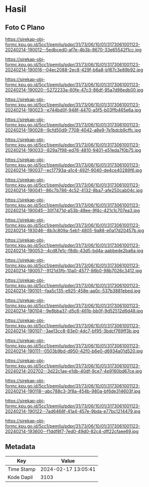 # Hasil

## Foto C Plano

https://sirekap-obj-formc.kpu.go.id/5cc1/pemilu/pdpr/31/73/06/10/01/3173061001123-20240214-190012--5edbced0-af7e-4b3b-8670-33e65542f1cc.jpg

https://sirekap-obj-formc.kpu.go.id/5cc1/pemilu/pdpr/31/73/06/10/01/3173061001123-20240214-190016--04ec2088-2ec8-429f-b6a8-b167c3e89b92.jpg

https://sirekap-obj-formc.kpu.go.id/5cc1/pemilu/pdpr/31/73/06/10/01/3173061001123-20240214-190020--5272233a-60fe-47c3-86df-95a7d96edb00.jpg

https://sirekap-obj-formc.kpu.go.id/5cc1/pemilu/pdpr/31/73/06/10/01/3173061001123-20240214-190023--e744bd0f-948f-4470-a5f5-b03ffb465e6a.jpg

https://sirekap-obj-formc.kpu.go.id/5cc1/pemilu/pdpr/31/73/06/10/01/3173061001123-20240214-190028--9cfd50d9-7708-4042-a8e9-7e1bdcb9cffc.jpg

https://sirekap-obj-formc.kpu.go.id/5cc1/pemilu/pdpr/31/73/06/10/01/3173061001123-20240214-190033--829a7f98-ed76-4810-9401-e51eda7f0b75.jpg

https://sirekap-obj-formc.kpu.go.id/5cc1/pemilu/pdpr/31/73/06/10/01/3173061001123-20240214-190037--ec17793a-a1c4-492f-9040-de4ce40289f6.jpg

https://sirekap-obj-formc.kpu.go.id/5cc1/pemilu/pdpr/31/73/06/10/01/3173061001123-20240214-190041--86c7b786-4c52-4132-8ba7-afe250cab04c.jpg

https://sirekap-obj-formc.kpu.go.id/5cc1/pemilu/pdpr/31/73/06/10/01/3173061001123-20240214-190045--30f7471d-a53b-48ee-9f4c-421c1c707ea3.jpg

https://sirekap-obj-formc.kpu.go.id/5cc1/pemilu/pdpr/31/73/06/10/01/3173061001123-20240214-193046--8b3c809a-5eb1-4805-9a88-e0a17d20457b.jpg

https://sirekap-obj-formc.kpu.go.id/5cc1/pemilu/pdpr/31/73/06/10/01/3173061001123-20240214-190053--4cd87e1c-f8db-43d5-bd4a-aabbede2ba6a.jpg

https://sirekap-obj-formc.kpu.go.id/5cc1/pemilu/pdpr/31/73/06/10/01/3173061001123-20240214-190057--9121d3fb-10a0-4577-86b0-98b7026c3412.jpg

https://sirekap-obj-formc.kpu.go.id/5cc1/pemilu/pdpr/31/73/06/10/01/3173061001123-20240214-190101--faa5c135-e925-458e-aa0c-537b3881ebed.jpg

https://sirekap-obj-formc.kpu.go.id/5cc1/pemilu/pdpr/31/73/06/10/01/3173061001123-20240214-190104--9e8bba37-d5c6-461b-bb0f-9d52512d6d48.jpg

https://sirekap-obj-formc.kpu.go.id/5cc1/pemilu/pdpr/31/73/06/10/01/3173061001123-20240214-190107--3ae13cc8-83e0-4dc7-bf95-3bdcf769ff3b.jpg

https://sirekap-obj-formc.kpu.go.id/5cc1/pemilu/pdpr/31/73/06/10/01/3173061001123-20240214-190111--0503b9bd-d950-42f0-b6e0-d6934a01d520.jpg

https://sirekap-obj-formc.kpu.go.id/5cc1/pemilu/pdpr/31/73/06/10/01/3173061001123-20240214-202702--3d22c1ae-e1db-40df-9ce7-4e9160bd67ce.jpg

https://sirekap-obj-formc.kpu.go.id/5cc1/pemilu/pdpr/31/73/06/10/01/3173061001123-20240214-190118--abc788c3-3f8a-454b-980a-bf6de314603f.jpg

https://sirekap-obj-formc.kpu.go.id/5cc1/pemilu/pdpr/31/73/06/10/01/3173061001123-20240214-190122--7ad6468f-41a4-457e-9bda-e77bc1214479.jpg

https://sirekap-obj-formc.kpu.go.id/5cc1/pemilu/pdpr/31/73/06/10/01/3173061001123-20240214-193600--f1ddf8f7-7ed0-49d0-82c4-dff22cfaee69.jpg


## Metadata

| Key        | Value               |
| ---------- | ------------------- |
| Time Stamp | 2024-02-17 13:05:41 |
| Kode Dapil | 3103                |



